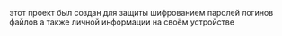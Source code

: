 этот проект был создан для защиты шифрованием паролей логинов файлов а также личной информации на своём устройстве
